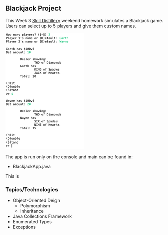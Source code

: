 ## Blackjack Project
This Week 3 [Skill Distillery](http://skilldistillery.com) weekend homework simulates a Blackjack game.  
Users can select up to 5 players and give them custom names.

<img src="https://github.com/tapparoo/BlackjackProject/blob/master/images/BlackjackScreenshot.png" width="250">

The app is run only on the console and main can be found in:
- BlackjackApp.java

This is 

### Topics/Technologies
- Object-Oriented Deign
  - Polymorphism
  - Inheritance
- Java Collections Framework
- Enumerated Types
- Exceptions